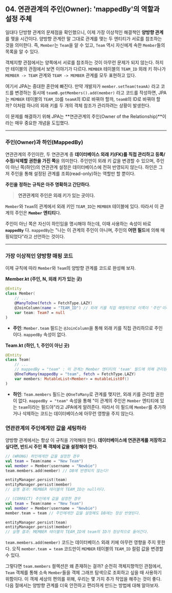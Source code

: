 ## 04\. 연관관계의 주인(Owner): 'mappedBy'의 역할과 설정 주체

일대다 단방향 관계의 문제점을 확인했으니, 이제 가장 이상적인 해결책인 **양방향 관계**를 맺을 시간이다. 양방향 관계란 말 그대로 관계를 맺는 두 엔티티가 서로를 참조하는 것을 의미한다. 즉, `Member`는 `Team`을 알 수 있고, `Team` 역시 자신에게 속한 `Member`들의 목록을 알 수 있다.

객체지향 관점에서는 양쪽에서 서로를 참조하는 것이 아무런 문제가 되지 않는다. 하지만 테이블의 관점에서 보면 이야기가 다르다. `MEMBER` 테이블의 `TEAM_ID` 외래 키 하나가 `MEMBER -> TEAM` 관계와 `TEAM -> MEMBER` 관계를 모두 표현하고 있다.

여기서 JPA는 중대한 혼란에 빠진다. 만약 개발자가 `member.setTeam(teamA)` 라고 코드를 변경하는 동시에 `teamB.getMembers().add(member)` 라고 코드를 작성하면, JPA는 `MEMBER` 테이블의 `TEAM_ID`를 `teamA`의 ID로 바꿔야 할까, `teamB`의 ID로 바꿔야 할까? 이처럼 하나의 외래 키를 두 개의 객체 참조가 관리하려는 상황이 발생한다.

이 문제를 해결하기 위해 JPA는 \*\*연관관계의 주인(Owner of the Relationship)\*\*이라는 매우 중요한 개념을 도입했다.

-----

### **주인(Owner)과 하인(MappedBy)**

연관관계의 주인이란, 두 연관관계 중 **데이터베이스 외래 키(FK)를 직접 관리하고 등록/수정/삭제할 권한을 가진 쪽**을 의미한다. 주인만이 외래 키 값을 변경할 수 있으며, 주인이 아닌 쪽(하인)의 연관관계 설정은 데이터베이스에 전혀 반영되지 않는다. 하인은 그저 주인을 통해 설정된 관계를 조회(read-only)하는 역할만 할 뿐이다.

**주인을 정하는 규칙은 아주 명확하고 간단하다.**

> **연관관계의 주인은 외래 키가 있는 곳이다.**

`Member`와 `Team`의 관계에서 외래 키인 `TEAM_ID`는 `MEMBER` 테이블에 있다. 따라서 이 관계의 주인은 **`Member` 엔티티**다.

주인이 아닌 쪽은 자신이 하인임을 명시해야 하는데, 이때 사용하는 속성이 바로 **`mappedBy`** 다. `mappedBy`는 "나는 이 관계의 주인이 아니며, 주인의 **어떤 필드**에 의해 매핑되었다"라고 선언하는 것이다.

-----

### **가장 이상적인 양방향 매핑 코드**

이제 규칙에 따라 `Member`와 `Team`의 양방향 관계를 코드로 완성해 보자.

**Member.kt (주인, N, 외래 키가 있는 곳)**

```kotlin
@Entity
class Member(
    // ...
    @ManyToOne(fetch = FetchType.LAZY)
    @JoinColumn(name = "TEAM_ID") // 외래 키를 직접 매핑하므로 이쪽이 '주인'이다.
    var team: Team? = null
)
```

  * **주인**: `Member.team` 필드는 `@JoinColumn`을 통해 외래 키를 직접 관리하므로 주인이다. `mappedBy` 속성이 없다.

**Team.kt (하인, 1, 주인이 아닌 곳)**

```kotlin
@Entity
class Team(
    // ...
    // mappedBy = "team" : 이 관계는 Member 엔티티의 'team' 필드에 의해 관리된다.
    @OneToMany(mappedBy = "team", fetch = FetchType.LAZY)
    var members: MutableList<Member> = mutableListOf()
)
```

  * **하인**: `Team.members` 필드는 `@OneToMany`로 관계를 맺지만, 외래 키를 관리할 권한이 없다. `mappedBy = "team"` 속성을 통해 "이 관계의 주인은 `Member` 엔티티에 있는 `team`이라는 필드야"라고 JPA에게 알려준다. 따라서 이 필드에 `Member`를 추가하거나 삭제하는 코드는 데이터베이스에 아무런 영향을 주지 않는다.

### **연관관계의 주인에게만 값을 세팅하라**

양방향 관계에서는 항상 이 규칙을 기억해야 한다. **데이터베이스에 연관관계를 저장하고 싶다면, 반드시 주인 쪽 객체에 값을 설정해야 한다.**

```kotlin
// (WRONG) 하인에게만 값을 설정한 경우
val team = Team(name = "New Team")
val member = Member(username = "Newbie")
team.members.add(member) // DB에 반영되지 않는다!

entityManager.persist(team)
entityManager.persist(member)
// 실행 결과: MEMBER 테이블의 TEAM_ID는 null이다.
```

```kotlin
// (CORRECT) 주인에게 값을 설정한 경우
val team = Team(name = "New Team")
val member = Member(username = "Newbie")
member.team = team // 주인에게만 값을 설정해도 DB에는 정상 반영된다.

entityManager.persist(team)
entityManager.persist(member)
// 실행 결과: MEMBER 테이블의 TEAM_ID에 team의 ID가 정상적으로 들어간다.
```

`team.members.add(member)` 코드는 데이터베이스 외래 키에 아무런 영향을 주지 못한다. 오직 `member.team = team` 코드만이 `MEMBER` 테이블의 `TEAM_ID` 컬럼 값을 변경할 수 있다.

그렇다면 `team.members` 컬렉션은 왜 존재하는 걸까? 순전히 객체지향적인 관점에서, `Team` 객체를 통해 소속 `Member`들을 객체 그래프 탐색으로 조회하고 싶을 때 사용하기 위함이다. 이 객체 세상의 편의를 위해, 우리는 몇 가지 추가 작업을 해주는 것이 좋다. 다음 절에서는 양방향 관계를 더욱 안전하고 편리하게 만드는 방법에 대해 알아보자.